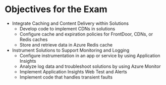 # Objectives for the Exam

* Integrate Caching and Content Delivery within Solutions
  * Develop code to implement CDNs in solutions
  * Configure cache and expiration policies for FrontDoor, CDNs, or Redis caches
  * Store and retrieve data in Azure Redis cache
* Instrument Solutions to Support Monitoring and Logging
  * Configure instrumentation in an app or service by using Application Insights
  * Analyze log data and troubleshoot solutions by using Azure Monitor
  * Implement Application Insights Web Test and Alerts
  * Implement code that handles transient faults